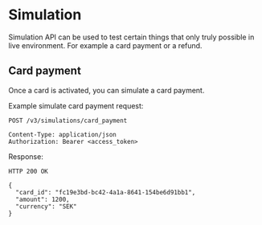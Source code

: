 # Simulation

Simulation API can be used to test certain things that only truly possible in live environment. For example a card payment or a refund.

## Card payment

Once a card is activated, you can simulate a card payment.

Example simulate card payment request:

``` {1}
POST /v3/simulations/card_payment

Content-Type: application/json
Authorization: Bearer <access_token>
```

Response:

``` {1}
HTTP 200 OK

{
  "card_id": "fc19e3bd-bc42-4a1a-8641-154be6d91bb1",
  "amount": 1200,
  "currency": "SEK"
}
```

